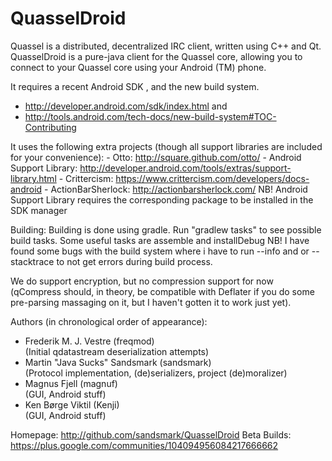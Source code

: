 QuasselDroid
============

Quassel is a distributed, decentralized IRC client, written using C++ and Qt.
QuasselDroid is a pure-java client for the Quassel core, allowing you to
connect to your Quassel core using your Android (TM) phone.

It requires a recent Android SDK , and the new build system.
- http://developer.android.com/sdk/index.html and
- http://tools.android.com/tech-docs/new-build-system#TOC-Contributing

It uses the following extra projects (though all support libraries are included
for your convenience):
    - Otto: http://square.github.com/otto/
    - Android Support Library: http://developer.android.com/tools/extras/support-library.html
    - Crittercism: https://www.crittercism.com/developers/docs-android
    - ActionBarSherlock: http://actionbarsherlock.com/
NB! Android Support Library requires the corresponding package to be installed in the SDK manager 

Building:
Building is done using gradle. Run "gradlew tasks" to see possible build tasks. Some useful tasks are
assemble and installDebug
NB! I have found some bugs with the build system where i have to run --info and or --stacktrace to not get errors
during build process.


We do support encryption, but no compression support for now (qCompress should,
in theory, be compatible with Deflater if you do some pre-parsing massaging on
it, but I haven't gotten it to work just yet).


Authors (in chronological order of appearance):

  - Frederik M. J. Vestre (freqmod)  
    (Initial qdatastream deserialization attempts)
  - Martin "Java Sucks" Sandsmark (sandsmark)  
    (Protocol implementation, (de)serializers, project (de)moralizer)
  - Magnus Fjell (magnuf)  
    (GUI, Android stuff)
  - Ken Børge Viktil (Kenji)  
    (GUI, Android stuff)


Homepage: http://github.com/sandsmark/QuasselDroid
Beta Builds: https://plus.google.com/communities/104094956084217666662

